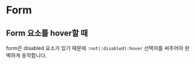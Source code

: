 # Form

## Form 요소를 hover할 때

form은 disabled 요소가 있기 때문에 `:not(:disabled):hover` 선택자를 써주어야 완벽하게 동작합니다.
